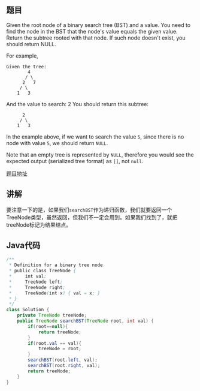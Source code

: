 ## 题目

Given the root node of a binary search tree (BST) and a value. You need to find the node in the BST that the node's value equals the given value. Return the subtree rooted with that node. If such node doesn't exist, you should return NULL.

For example, 
```
Given the tree:
        4
       / \
      2   7
     / \
    1   3
```
And the value to search: 2
You should return this subtree:
```
      2     
     / \   
    1   3
```
In the example above, if we want to search the value `5`, since there is no node with value `5`, we should return `NULL`.

Note that an empty tree is represented by `NULL`, therefore you would see the expected output (serialized tree format) as `[]`, not `null`.

[题目地址](https://leetcode.com/problems/search-in-a-binary-search-tree/)

## 讲解

要注意一下的是，如果我们`searchBST`作为递归函数，我们就要返回一个TreeNode类型，虽然返回，但我们不一定会用到。如果我们找到了，就把treeNode标记为结果结点。

## Java代码

```java
/**
 * Definition for a binary tree node.
 * public class TreeNode {
 *     int val;
 *     TreeNode left;
 *     TreeNode right;
 *     TreeNode(int x) { val = x; }
 * }
 */
class Solution {
    private TreeNode treeNode;
    public TreeNode searchBST(TreeNode root, int val) {
        if(root==null){
            return treeNode;
        }
        if(root.val == val){
            treeNode = root;
        }
        searchBST(root.left, val);
        searchBST(root.right, val);
        return treeNode;
    }
}
```